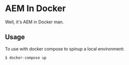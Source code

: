 # AEM In Docker

Well, it's AEM in Docker man.

## Usage

To use with docker compose to spinup a local environment:

```
$ docker-compose up
```
